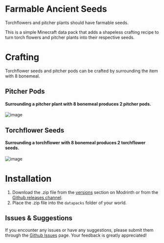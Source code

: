 # Farmable Ancient Seeds
Torchflowers and pitcher plants should have farmable seeds. 

This is a simple Minecraft data pack that adds a shapeless crafting recipe to turn torch flowers and pitcher plants into their respective seeds.


# Crafting
Torchflower seeds and pitcher pods can be crafted by surrounding the item with 8 bonemeal.

## Pitcher Pods
#### Surrounding a pitcher plant with 8 bonemeal produces 2 pitcher pods.
![image](https://github.com/tlstommy/farmable-ancient-seeds/assets/36305669/2b81affa-3b89-486a-b81f-d6ad09712a16)

## Torchflower Seeds
#### Surrounding a torchflower with 8 bonemeal produces 2 torchflower seeds.
![image](https://github.com/tlstommy/farmable-ancient-seeds/assets/36305669/da7b90a3-947b-4f52-b66f-5d8311d6634b)


# Installation

1. Download the .zip file from the [versions](https://modrinth.com/datapack/farmable-ancient-seeds/versions) section on Modrinth or from the [Github releases channel](https://github.com/tlstommy/farmable-ancient-seeds/releases).
2. Place the .zip file into the `datapacks` folder of your world.

## Issues & Suggestions
If you encounter any issues or have any suggestions, please submit them through the [Github Issues](https://github.com/tlstommy/farmable-ancient-seeds/issues) page. Your feedback is greatly appreciated!
